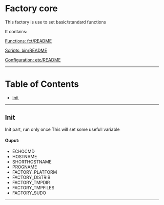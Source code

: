 # Factory core

 This factory is use to set basic/standard functions

 It contains:

 [Functions: fct/README](fct/README.md)

 [Scripts: bin/README](bin/README.md)

 [Configuration: etc/README](etc/README.md)

---

# Table of Contents

  * [Init](#Init)

---
## Init

 Init part, run only once
 This will set some usefull variable

#### Ouput:

 * ECHOCMD
 * HOSTNAME
 * SHORTHOSTNAME
 * PROGNAME
 * FACTORY_PLATFORM
 * FACTORY_DISTRIB
 * FACTORY_TMPDIR
 * FACTORY_TMPFILES
 * FACTORY_SUDO

---
